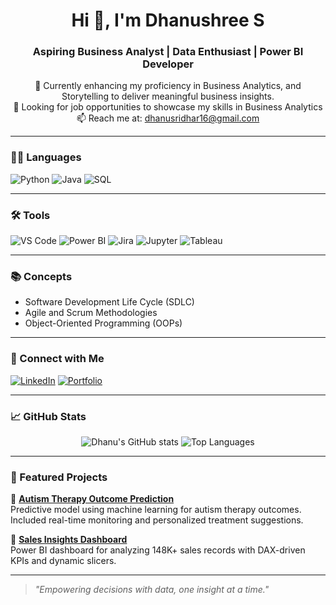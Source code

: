 <h1 align="center">Hi 👋, I'm Dhanushree S</h1>
<h3 align="center">Aspiring Business Analyst | Data Enthusiast | Power BI Developer</h3>

<p align="center">
🌱 Currently enhancing my proficiency in Business Analytics, and  Storytelling to deliver meaningful business insights.<br>
🎯 Looking for job opportunities to showcase my skills in Business Analytics<br>
📫 Reach me at: <a href="mailto:dhanusridhar16@gmail.com">dhanusridhar16@gmail.com</a>
</p>

---

### 🧑‍💻 Languages

![Python](https://img.shields.io/badge/Python-3776AB?style=for-the-badge&logo=python&logoColor=white)
![Java](https://img.shields.io/badge/Java-ED8B00?style=for-the-badge&logo=java&logoColor=white)
![SQL](https://img.shields.io/badge/SQL-4479A1?style=for-the-badge&logo=postgresql&logoColor=white)

---

### 🛠️ Tools

![VS Code](https://img.shields.io/badge/VS%20Code-007ACC?style=for-the-badge&logo=visual-studio-code&logoColor=white)
![Power BI](https://img.shields.io/badge/Power%20BI-F2C811?style=for-the-badge&logo=powerbi&logoColor=black)
![Jira](https://img.shields.io/badge/Jira-0052CC?style=for-the-badge&logo=jira&logoColor=white)
![Jupyter](https://img.shields.io/badge/Jupyter-F37626?style=for-the-badge&logo=jupyter&logoColor=white)
![Tableau](https://img.shields.io/badge/Tableau-E97627?style=for-the-badge&logo=tableau&logoColor=white)

---

### 📚 Concepts

- Software Development Life Cycle (SDLC)
- Agile and Scrum Methodologies
- Object-Oriented Programming (OOPs)

---

### 🔗 Connect with Me

[![LinkedIn](https://img.shields.io/badge/LinkedIn-blue?style=for-the-badge&logo=linkedin)](https://linkedin.com/in/dhanushree-s-6ba943248/)
[![Portfolio](https://img.shields.io/badge/Portfolio-website-green?style=for-the-badge&logo=google-chrome)](https://dhanusridhar16.wixsite.com/dhanu04)

---


### 📈 GitHub Stats

<p align="center">
<img src="https://github-readme-stats.vercel.app/api?username=Dhanu1620&show_icons=true&theme=radical" alt="Dhanu's GitHub stats" />
<img src="https://github-readme-stats.vercel.app/api/top-langs/?username=Dhanu1620&layout=compact&theme=radical" alt="Top Languages" />
</p>

---


### 💼 Featured Projects

🔹 [**Autism Therapy Outcome Prediction**](https://github.com/Dhanu1620/Autism_Therapy_Prediction)  
Predictive model using machine learning for autism therapy outcomes. Included real-time monitoring and personalized treatment suggestions.

🔹 [**Sales Insights Dashboard**](https://github.com/Dhanu1620/Sales_Insight_Dashboard)  
Power BI dashboard for analyzing 148K+ sales records with DAX-driven KPIs and dynamic slicers.

---
> _"Empowering decisions with data, one insight at a time."_


